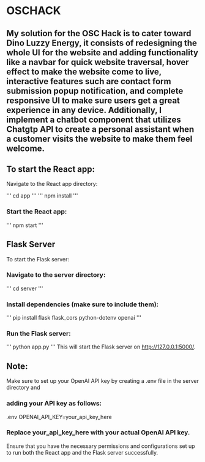 # OSCHACK

## My solution for the OSC Hack is to cater toward Dino Luzzy Energy, it consists of redesigning the whole UI for the website and adding functionality like a navbar for quick website traversal, hover effect to make the website come to live, interactive features such are contact form submission popup notification, and complete responsive UI to make sure users get a great experience in any device. Additionally, I implement a chatbot component that utilizes Chatgtp API to create a personal assistant when a customer visits the website to make them feel welcome.

## To start the React app:

Navigate to the React app directory:

''' cd app '''
''' npm install '''

### Start the React app:

''' npm start '''


## Flask Server
To start the Flask server:

### Navigate to the server directory:

''' cd server '''
### Install dependencies (make sure to include them):

''' pip install flask flask_cors python-dotenv openai '''

### Run the Flask server:

''' python app.py '''
This will start the Flask server on http://127.0.0.1:5000/.

## Note:
Make sure to set up your OpenAI API key by creating a .env file in the server directory and 
### adding your API key as follows:

.env
OPENAI_API_KEY=your_api_key_here

### Replace your_api_key_here with your actual OpenAI API key.

Ensure that you have the necessary permissions and configurations set up to run both the React app and the Flask server successfully.
